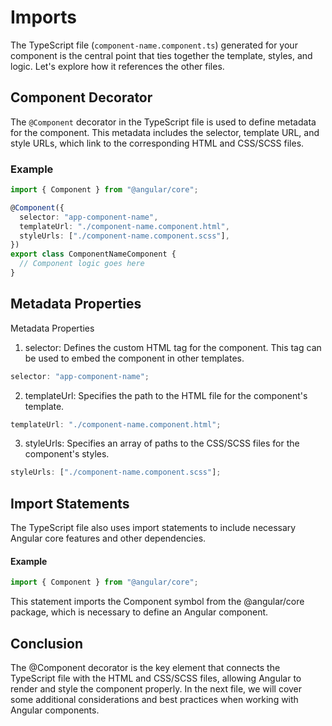 # Imports

The TypeScript file (`component-name.component.ts`) generated for your component is the central point that ties together the template, styles, and logic. Let's explore how it references the other files.

## Component Decorator

The `@Component` decorator in the TypeScript file is used to define metadata for the component. This metadata includes the selector, template URL, and style URLs, which link to the corresponding HTML and CSS/SCSS files.

### Example

```typescript
import { Component } from "@angular/core";

@Component({
  selector: "app-component-name",
  templateUrl: "./component-name.component.html",
  styleUrls: ["./component-name.component.scss"],
})
export class ComponentNameComponent {
  // Component logic goes here
}
```

## Metadata Properties

Metadata Properties

1. selector: Defines the custom HTML tag for the component. This tag can be used to embed the component in other templates.

```typescript
selector: "app-component-name";
```

2. templateUrl: Specifies the path to the HTML file for the component's template.

```typescript
templateUrl: "./component-name.component.html";
```

3. styleUrls: Specifies an array of paths to the CSS/SCSS files for the component's styles.

```typescript
styleUrls: ["./component-name.component.scss"];
```

## Import Statements

The TypeScript file also uses import statements to include necessary Angular core features and other dependencies.

#### Example

```typescript
import { Component } from "@angular/core";
```

This statement imports the Component symbol from the @angular/core package, which is necessary to define an Angular component.

## Conclusion

The @Component decorator is the key element that connects the TypeScript file with the HTML and CSS/SCSS files, allowing Angular to render and style the component properly. In the next file, we will cover some additional considerations and best practices when working with Angular components.
